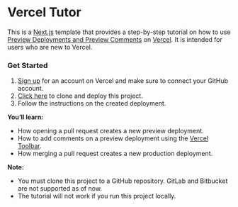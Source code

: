 # Vercel Tutor

This is a [Next.js](https://nextjs.org/?utm_source=vercel-tutor&utm_medium=readme&utm_campaign=vercel-tutor) template that provides a step-by-step tutorial on how to use [Preview Deployments and Preview Comments](https://vercel.com/products/previews?utm_source=vercel-tutor&utm_medium=readme&utm_campaign=vercel-tutor) on [Vercel](https://vercel.com?utm_source=vercel-tutor&utm_medium=readme&utm_campaign=vercel-tutor). It is intended for users who are new to Vercel.

### Get Started

1. [Sign up](https://vercel.com/signup?utm_source=vercel-tutor&utm_medium=readme&utm_campaign=vercel-tutor) for an account on Vercel and make sure to connect your GitHub account.
2. [Click here](https://vercel.com/new/clone?from=templates&project-name=Vercel+Tutor&repository-name=vercel-tutor&repository-url=https%3A%2F%2Fgithub.com%2Fvercel%2Fexamples%2Ftree%2Fmain%2Fvercel-tutor&utm_source=vercel-tutor&utm_medium=readme&utm_campaign=vercel-tutor) to clone and deploy this project.
3. Follow the instructions on the created deployment.

**You’ll learn:**

- How opening a pull request creates a new preview deployment.
- How to add comments on a preview deployment using the [Vercel Toolbar](https://vercel.com/docs/workflow-collaboration/vercel-toolbar?utm_source=vercel-tutor&utm_medium=readme&utm_campaign=vercel-tutor).
- How merging a pull request creates a new production deployment.

**Note:**

- You must clone this project to a GitHub repository. GitLab and Bitbucket are not supported as of now.
- The tutorial will not work if you run this project locally.
